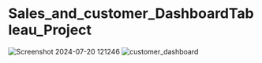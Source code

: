 # Sales_and_customer_DashboardTableau_Project
![Screenshot 2024-07-20 121246](https://github.com/user-attachments/assets/219cb8e8-e674-48a8-ac72-beda02b1dc12)
![customer_dashboard](https://github.com/user-attachments/assets/4914a1b1-5738-4594-980b-91b9377f9ffb)
